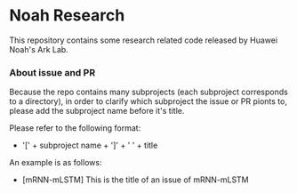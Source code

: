 # Noah Research
This repository contains some research related code released by Huawei Noah's Ark Lab.
### About issue and PR
Because the repo contains many subprojects (each subproject corresponds to a directory), in order to clarify which subproject the issue or PR pionts to, please add the subproject name before it's title. 

Please refer to the following format:

- '[' + subproject name + ']' + ' ' + title

An example is as follows:

- [mRNN-mLSTM] This is the title of an issue of mRNN-mLSTM
